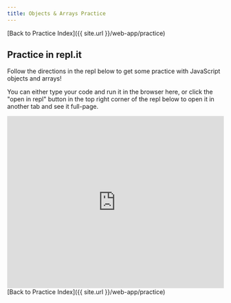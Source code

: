 ```yaml
---
title: Objects & Arrays Practice
---
```


[Back to Practice Index]({{ site.url }}/web-app/practice)

## Practice in repl.it

Follow the directions in the repl below to get some practice with JavaScript objects and arrays!

You can either type your code and run it in the browser here, or click the "open in repl" button in the top right corner of the repl below to open it in another tab and see it full-page.

<iframe height="400px" width="100%" src="https://repl.it/@ameseee/Objects-and-Arrays-Practice?lite=true" scrolling="no" frameborder="no" allowtransparency="true" allowfullscreen="true" sandbox="allow-forms allow-pointer-lock allow-popups allow-same-origin allow-scripts allow-modals"></iframe>

<br>
[Back to Practice Index]({{ site.url }}/web-app/practice)
